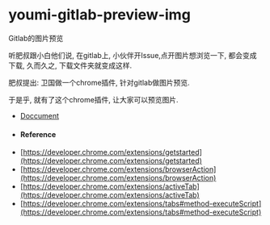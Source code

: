 # youmi-gitlab-preview-img
Gitlab的图片预览


听肥叔跟小白他们说, 在gitlab上, 小伙伴开Issue,点开图片想浏览一下, 都会变成下载, 久而久之, 下载文件夹就变成这样.


肥叔提出: 卫国做一个chrome插件, 针对gitlab做图片预览.

于是乎, 就有了这个chrome插件, 让大家可以预览图片.

- [Doccument](http://www.90arther.net/youmi-gitlab-preview-img/)
- #### Reference
- [https://developer.chrome.com/extensions/getstarted](https://developer.chrome.com/extensions/getstarted)
- [https://developer.chrome.com/extensions/browserAction](https://developer.chrome.com/extensions/browserAction)
- [https://developer.chrome.com/extensions/activeTab](https://developer.chrome.com/extensions/activeTab)
- [https://developer.chrome.com/extensions/tabs#method-executeScript](https://developer.chrome.com/extensions/tabs#method-executeScript)
